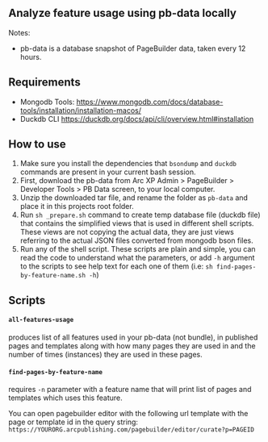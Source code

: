 ## Analyze feature usage using pb-data locally

Notes:
- pb-data is a database snapshot of PageBuilder data, taken every 12 hours.

## Requirements

- Mongodb Tools: https://www.mongodb.com/docs/database-tools/installation/installation-macos/
- Duckdb CLI https://duckdb.org/docs/api/cli/overview.html#installation

## How to use

1. Make sure you install the dependencies that `bsondump` and `duckdb` commands are present in your current bash session.
2. First, download the pb-data from Arc XP Admin > PageBuilder > Developer Tools > PB Data screen, to your local computer.
3. Unzip the downloaded tar file, and rename the folder as `pb-data` and place it in this projects root folder.
4. Run `sh _prepare.sh` command to create temp database file (duckdb file) that contains the simplified views that is used in different shell scripts. These views are not copying the actual data, they are just views referring to the actual JSON files converted from mongodb bson files.
5. Run any of the shell script. These scripts are plain and simple, you can read the code to understand what the parameters, or add `-h` argument to the scripts to see help text for each one of them (i.e: `sh find-pages-by-feature-name.sh -h`)

## Scripts

#### `all-features-usage`
produces list of all features used in your pb-data (not bundle), in published pages and templates along with how many pages they are used in and the number of times (instances) they are used in these pages.

#### `find-pages-by-feature-name`
requires `-n` parameter with a feature name that will print list of pages and templates which uses this feature.

You can open pagebuilder editor with the following url template with the page or template id in the query string: `https://YOURORG.arcpublishing.com/pagebuilder/editor/curate?p=PAGEID`
